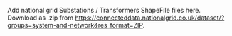 Add national grid Substations / Transformers ShapeFile files here. Download as .zip from https://connecteddata.nationalgrid.co.uk/dataset/?groups=system-and-network&res_format=ZIP. 